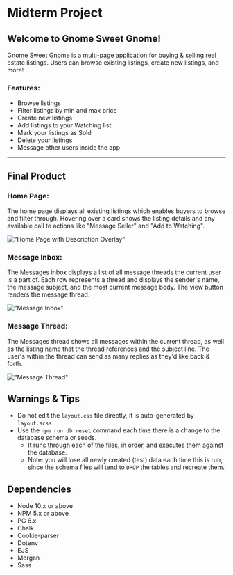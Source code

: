 Midterm Project
=========
## Welcome to Gnome Sweet Gnome!
Gnome Sweet Gnome is a multi-page application for buying & selling real estate listings. Users can browse existing listings, create new listings, and more! 

### Features: 
- Browse listings
- Filter listings by min and max price
- Create new listings
- Add listings to your Watching list
- Mark your listings as Sold
- Delete your listings
- Message other users inside the app

------

## Final Product

### Home Page:
The home page displays all existing listings which enables buyers to browse and filter through. Hovering over a card shows the listing details and any available call to actions like "Message Seller" and "Add to Watching".

!["Home Page with Description Overlay"](https://github.com/sjoliver/marketplace-midterm-project/blob/master/planning/images/home-page-overlay.png?raw=true)

### Message Inbox:
The Messages inbox displays a list of all message threads the current user is a part of. Each row represents a thread and displays the sender's name, the message subject, and the most current message body. The view button renders the message thread.

!["Message Inbox"](https://github.com/sjoliver/marketplace-midterm-project/blob/master/planning/images/message-index.png?raw=true)

### Message Thread:
The Messages thread shows all messages within the current thread, as well as the listing name that the thread references and the subject line. The user's within the thread can send as many replies as they'd like back & forth.

!["Message Thread"](https://github.com/sjoliver/marketplace-midterm-project/blob/master/planning/images/message-thread.png?raw=true)


## Warnings & Tips

- Do not edit the `layout.css` file directly, it is auto-generated by `layout.scss`
- Use the `npm run db:reset` command each time there is a change to the database schema or seeds. 
  - It runs through each of the files, in order, and executes them against the database. 
  - Note: you will lose all newly created (test) data each time this is run, since the schema files will tend to `DROP` the tables and recreate them.

## Dependencies

- Node 10.x or above
- NPM 5.x or above
- PG 6.x
- Chalk
- Cookie-parser
- Dotenv
- EJS
- Morgan
- Sass
